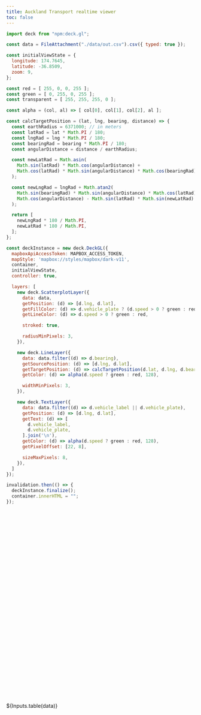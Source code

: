 ```yaml
---
title: Auckland Transport realtime viewer
toc: false
---
```


```js
import deck from "npm:deck.gl";

const data = FileAttachment("./data/out.csv").csv({ typed: true });
```

```js
const initialViewState = {
  longitude: 174.7645,
  latitude: -36.8509,
  zoom: 9,
};

const red = [ 255, 0, 0, 255 ];
const green = [ 0, 255, 0, 255 ];
const transparent = [ 255, 255, 255, 0 ];

const alpha = (col, al) => [ col[0], col[1], col[2], al ];

const calcTargetPosition = (lat, lng, bearing, distance) => {
  const earthRadius = 6371000; // in meters
  const latRad = lat * Math.PI / 180;
  const lngRad = lng * Math.PI / 180;
  const bearingRad = bearing * Math.PI / 180;
  const angularDistance = distance / earthRadius;

  const newLatRad = Math.asin(
    Math.sin(latRad) * Math.cos(angularDistance) +
    Math.cos(latRad) * Math.sin(angularDistance) * Math.cos(bearingRad)
  );

  const newLngRad = lngRad + Math.atan2(
    Math.sin(bearingRad) * Math.sin(angularDistance) * Math.cos(latRad),
    Math.cos(angularDistance) - Math.sin(latRad) * Math.sin(newLatRad)
  );

  return [
    newLngRad * 180 / Math.PI,
    newLatRad * 180 / Math.PI,
  ];
};

const deckInstance = new deck.DeckGL({
  mapboxApiAccessToken: MAPBOX_ACCESS_TOKEN,
  mapStyle: 'mapbox://styles/mapbox/dark-v11',
  container,
  initialViewState,
  controller: true,

  layers: [
    new deck.ScatterplotLayer({
      data: data,
      getPosition: (d) => [d.lng, d.lat],
      getFillColor: (d) => d.vehicle_plate ? (d.speed > 0 ? green : red) : transparent,
      getLineColor: (d) => d.speed > 0 ? green : red,

      stroked: true,

      radiusMinPixels: 3,
    }),

    new deck.LineLayer({
      data: data.filter((d) => d.bearing),
      getSourcePosition: (d) => [d.lng, d.lat],
      getTargetPosition: (d) => calcTargetPosition(d.lat, d.lng, d.bearing, 150),
      getColor: (d) => alpha(d.speed ? green : red, 128),

      widthMinPixels: 3,
    }),

    new deck.TextLayer({
      data: data.filter((d) => d.vehicle_label || d.vehicle_plate),
      getPosition: (d) => [d.lng, d.lat],
      getText: (d) => [
        d.vehicle_label,
        d.vehicle_plate,
      ].join('\n'),
      getColor: (d) => alpha(d.speed ? green : red, 128),
      getPixelOffset: [22, 8],

      sizeMaxPixels: 8,
    }),
  ]
});

invalidation.then(() => {
  deckInstance.finalize();
  container.innerHTML = "";
});
```

<script src="https://api.mapbox.com/mapbox-gl-js/v3.2.0/mapbox-gl.js"></script>
<link href="https://api.mapbox.com/mapbox-gl-js/v3.2.0/mapbox-gl.css" rel="stylesheet" />
<!-- Allow the map to render in full screen  -->

<div class="card">
  <figure style="max-width: none; position: relative;">
  <div id="container"></div>
</figure>
</div>

<div class="card">
  ${Inputs.table(data)}
</div>

<style>
  #container {
    overflow: hidden;
    height: 500px;
  }
</style>
